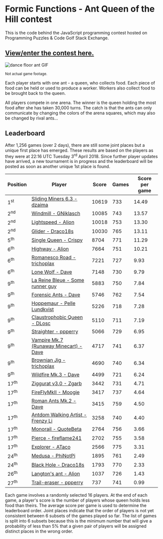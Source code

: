 # Formic Functions - Ant Queen of the Hill contest

This is the code behind the JavaScript programming contest hosted on Programming Puzzles & Code Golf Stack Exchange.

## [View/enter the contest here.](https://codegolf.stackexchange.com/questions/135102/formic-functions-ant-queen-of-the-hill-contest)

![dance floor ant GIF](https://i.stack.imgur.com/7xiOD.gif)

<sup>Not actual game footage.</sup>

Each player starts with one ant - a queen, who collects food. Each piece of food can be held or used to produce a worker. Workers also collect food to be brought back to the queen.

All players compete in one arena. The winner is the queen holding the most food after she has taken 30,000 turns. The catch is that the ants can only communicate by changing the colors of the arena squares, which may also be changed by rival ants...

## Leaderboard

After 1,256 games (over 2 days), there are still some joint places but a unique first place has emerged. These results are based on the players as they were at 22:16 UTC Tuesday 3<sup>rd</sup> April 2018. Since further player updates have arrived, a new tournament is in progress and the leaderboard will be posted as soon as another unique 1st place is found.

<table><thead><tr><th>Position<th>Player<th>Score<th>Games<th>Score per game</thead><tbody><tr><td>1<sup>st</sup><td><a href="https://codegolf.stackexchange.com/questions/135102/formic-functions-ant-queen-of-the-hill-contest/136694#136694" target="_blank">Sliding Miners 6.3 - dzaima</a><td>10619<td>733<td>14.49<tr><td>2<sup>nd</sup><td><a href="https://codegolf.stackexchange.com/questions/135102/formic-functions-ant-queen-of-the-hill-contest/143980#143980" target="_blank">Windmill - GNiklasch</a><td>10085<td>743<td>13.57<tr><td>2<sup>nd</sup><td><a href="https://codegolf.stackexchange.com/questions/135102/formic-functions-ant-queen-of-the-hill-contest/153688#153688" target="_blank">Lightspeed - Alion</a><td>10018<td>753<td>13.30<tr><td>2<sup>nd</sup><td><a href="https://codegolf.stackexchange.com/questions/135102/formic-functions-ant-queen-of-the-hill-contest/136158#136158" target="_blank">Glider - Draco18s</a><td>10030<td>765<td>13.11<tr><td>5<sup>th</sup><td><a href="https://codegolf.stackexchange.com/questions/135102/formic-functions-ant-queen-of-the-hill-contest/138434#138434" target="_blank">Single Queen - Crispy</a><td>8704<td>771<td>11.29<tr><td>6<sup>th</sup><td><a href="https://codegolf.stackexchange.com/questions/135102/formic-functions-ant-queen-of-the-hill-contest/157198#157198" target="_blank">Highway - Alion</a><td>7664<td>751<td>10.21<tr><td>6<sup>th</sup><td><a href="https://codegolf.stackexchange.com/questions/135102/formic-functions-ant-queen-of-the-hill-contest/135104#135104" target="_blank">Romanesco Road - trichoplax</a><td>7221<td>727<td>9.93<tr><td>6<sup>th</sup><td><a href="https://codegolf.stackexchange.com/questions/135102/formic-functions-ant-queen-of-the-hill-contest/135188#135188" target="_blank">Lone Wolf - Dave</a><td>7148<td>730<td>9.79<tr><td>9<sup>th</sup><td><a href="https://codegolf.stackexchange.com/questions/135102/formic-functions-ant-queen-of-the-hill-contest/142207#142207" target="_blank">La Reine Bleue - Some runner guy</a><td>5883<td>750<td>7.84<tr><td>9<sup>th</sup><td><a href="https://codegolf.stackexchange.com/questions/135102/formic-functions-ant-queen-of-the-hill-contest/135108#135108" target="_blank">Forensic Ants - Dave</a><td>5746<td>762<td>7.54<tr><td>9<sup>th</sup><td><a href="https://codegolf.stackexchange.com/questions/135102/formic-functions-ant-queen-of-the-hill-contest/145980#145980" target="_blank">Hoppemaur - Pelle Lundkvist</a><td>5226<td>718<td>7.28<tr><td>9<sup>th</sup><td><a href="https://codegolf.stackexchange.com/questions/135102/formic-functions-ant-queen-of-the-hill-contest/135818#135818" target="_blank">Claustrophobic Queen - DLosc</a><td>5110<td>711<td>7.19<tr><td>9<sup>th</sup><td><a href="https://codegolf.stackexchange.com/questions/135102/formic-functions-ant-queen-of-the-hill-contest/135278#135278" target="_blank">Straighter - ppperry</a><td>5066<td>729<td>6.95<tr><td>9<sup>th</sup><td><a href="https://codegolf.stackexchange.com/questions/135102/formic-functions-ant-queen-of-the-hill-contest/135984#135984" target="_blank">Vampire Mk.7 (Runaway Minecart) - Dave</a><td>4717<td>741<td>6.37<tr><td>9<sup>th</sup><td><a href="https://codegolf.stackexchange.com/questions/135102/formic-functions-ant-queen-of-the-hill-contest/135103#135103" target="_blank">Brownian Jig - trichoplax</a><td>4690<td>740<td>6.34<tr><td>9<sup>th</sup><td><a href="https://codegolf.stackexchange.com/questions/135102/formic-functions-ant-queen-of-the-hill-contest/135183#135183" target="_blank">Wildfire Mk.3 - Dave</a><td>4499<td>721<td>6.24<tr><td>17<sup>th</sup><td><a href="https://codegolf.stackexchange.com/questions/135102/formic-functions-ant-queen-of-the-hill-contest/135359#135359" target="_blank">Ziggurat v3.0 - Zgarb</a><td>3442<td>731<td>4.71<tr><td>17<sup>th</sup><td><a href="https://codegolf.stackexchange.com/questions/135102/formic-functions-ant-queen-of-the-hill-contest/140551#140551" target="_blank">FireFlyMkII - Moogie</a><td>3417<td>737<td>4.64<tr><td>17<sup>th</sup><td><a href="https://codegolf.stackexchange.com/questions/135102/formic-functions-ant-queen-of-the-hill-contest/135107#135107" target="_blank">Roman Ants Mk.2 - Dave</a><td>3415<td>759<td>4.50<tr><td>17<sup>th</sup><td><a href="https://codegolf.stackexchange.com/questions/135102/formic-functions-ant-queen-of-the-hill-contest/135156#135156" target="_blank">Antdom Walking Artist - Frenzy Li</a><td>3258<td>740<td>4.40<tr><td>17<sup>th</sup><td><a href="https://codegolf.stackexchange.com/questions/135102/formic-functions-ant-queen-of-the-hill-contest/139964#139964" target="_blank">Monorail - QuoteBeta</a><td>2764<td>756<td>3.66<tr><td>17<sup>th</sup><td><a href="https://codegolf.stackexchange.com/questions/135102/formic-functions-ant-queen-of-the-hill-contest/135790#135790" target="_blank">Pierce - fireflame241</a><td>2702<td>755<td>3.58<tr><td>17<sup>th</sup><td><a href="https://codegolf.stackexchange.com/questions/135102/formic-functions-ant-queen-of-the-hill-contest/136022#136022" target="_blank">Explorer - ATaco</a><td>2566<td>775<td>3.31<tr><td>24<sup>th</sup><td><a href="https://codegolf.stackexchange.com/questions/135102/formic-functions-ant-queen-of-the-hill-contest/135271#135271" target="_blank">Medusa - PhiNotPi</a><td>1895<td>761<td>2.49<tr><td>24<sup>th</sup><td><a href="https://codegolf.stackexchange.com/questions/135102/formic-functions-ant-queen-of-the-hill-contest/135157#135157" target="_blank">Black Hole - Draco18s</a><td>1793<td>770<td>2.33<tr><td>26<sup>th</sup><td><a href="https://codegolf.stackexchange.com/questions/135102/formic-functions-ant-queen-of-the-hill-contest/153601#153601" target="_blank">Langton's ant - Alion</a><td>1037<td>726<td>1.43<tr><td>27<sup>th</sup><td><a href="https://codegolf.stackexchange.com/questions/135102/formic-functions-ant-queen-of-the-hill-contest/135125#135125" target="_blank">Trail-eraser - ppperry</a><td>737<td>741<td>0.99</tbody></table>
  
Each game involves a randomly selected 16 players. At the end of each game, a player's score is the number of players whose queen holds less food than theirs. The average score per game is used to determine the leaderboard order. Joint places indicate that the order of players is not yet consistent between 6 subsets of the games played so far. The list of games is split into 6 subsets because this is the minimum number that will give a probability of less than 5% that a given pair of players will be assigned distinct places in the wrong order.
